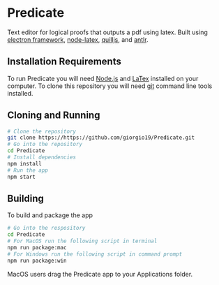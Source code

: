 # Predicate

Text editor for logical proofs that outputs a pdf using latex. Built using [electron framework](https://electronjs.org), [node-latex](https://github.com/saadq/node-latex), [quilljs](https://quilljs.com), and [antlr](https://github.com/antlr/antlr4).

## Installation Requirements
To run Predicate you will need [Node.js](https://nodejs.org/en/) and [LaTex](https://www.latex-project.org/get/#tex-distributions) installed on your computer. To clone this repository you will need [git](https://git-scm.com) command line tools installed.

## Cloning and Running
```bash
# Clone the repository
git clone https://https://github.com/giorgio19/Predicate.git
# Go into the repository
cd Predicate
# Install dependencies
npm install
# Run the app
npm start
```

## Building
To build and package the app
```bash
# Go into the respository
cd Predicate
# For MacOS run the following script in terminal
npm run package:mac
# For Windows run the following script in command prompt
npm run package:win
```
MacOS users drag the Predicate app to your Applications folder.
